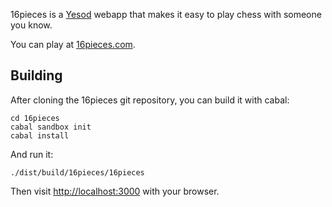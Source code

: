 16pieces is a [Yesod](http://www.yesodweb.com) webapp that makes it easy to play chess with someone you know.

You can play at [16pieces.com](http://www.16pieces.com).

## Building

After cloning the 16pieces git repository, you can build it with cabal:
    
    cd 16pieces
    cabal sandbox init
    cabal install
    
And run it:

    ./dist/build/16pieces/16pieces
    
Then visit [http://localhost:3000](http://localhost:3000) with your browser.

